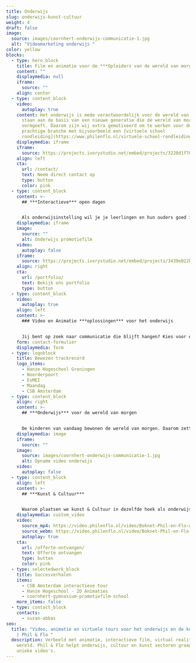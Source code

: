 ```yaml
---
title: Onderwijs
slug: onderwijs-kunst-cultuur
weight: 4
draft: false
image:
  source: images/coornhert-onderwijs-communicatie-1.jpg
  alt: "Videomarketing onderwijs "
color: yellow
blocks:
  - type: hero_block
    title: Film en animatie voor de ***Opleiders van de wereld van morgen***
    content: ""
    displaymedia: null
    iframe:
      source: ""
    align: center
  - type: content_block
    video:
      autoplay: true
    content: Het onderwijs is mede verantwoordelijk voor de wereld van morgen. Zij
      staan aan de basis van een nieuwe generatie die de wereld van morgen
      vormgeeft. Daarom zijn wij extra gemotiveerd om te werken voor deze
      prachtige branche met bijvoorbeeld een [virtuele school
      rondleiding](https://www.philenflo.nl/virtuele-school-rondleiding/).
    displaymedia: iframe
    iframe:
      source: https://projects.ivorystudio.net/embed/projects/3220d1f70cb359a9fe46b9b5
    align: left
    cta:
      url: /contact/
      text: Neem direct contact op
      type: button
      color: pink
  - type: content_block
    content: >-
      ## ***Interactieve*** open dagen


      Als onderwijsinstelling wil je je leerlingen en hun ouders goed informeren. Daarom denkt Phil & Flo goed met je mee over de juiste inzet van middelen om deze doelgroep optimaal te benaderen. Met deze mindset realiseren we resultaten die verder gaan dan alleen [video](https://www.philenflo.nl/oplossingen/video-laten-maken/) of een [animatie](https://www.philenflo.nl/oplossingen/animatie-laten-maken/). **Wat te doen als een fysieke open dag niet mogelijk is?** Ons antwoord was deze film voor onder andere het Park Lyceum in Almere en voor het CSB Amsterdam hierboven.
    displaymedia: iframe
    image:
      source: ""
      alt: Onderwijs promotiefilm
    video:
      autoplay: false
    iframe:
      source: https://projects.ivorystudio.net/embed/projects/3439e022b9b8aaad7250b257
    align: right
    cta:
      url: /portfolio/
      text: Bekijk ons portfolio
      type: button
  - type: content_block
    video:
      autoplay: true
    align: left
    content: >-
      ### Video en Animatie ***oplossingen*** voor het onderwijs


      Jij bent op zoek naar communicatie die blijft hangen? Kies voor een [animatiefilm](https://www.philenflo.nl/animatiefilm-laten-maken/), [video](https://www.philenflo.nl/oplossingen/video-laten-maken/), [virtuele tour](https://www.philenflo.nl/virtuele-tour/) of interactieve video, speciaal op maat geproduceerd voor jouw onderwijsinstelling. Werk samen met een videospecialist op het gebied van onderwijs, dit voorkomt misverstanden en stroeve samenwerkingen. Kies voor een strategisch en creatief partner zoals Phil & Flo en kies voor een leuke samenwerking.
    form: contact-formulier
    displaymedia: form
  - type: logoblock
    title: Bewezen trackrecord
    logo_items:
      - Hanze Hogeschool Groningen
      - Noorderpoort
      - EsMEI
      - Maandag
      - CSB Amsterdam
  - type: content_block
    align: right
    content: >-
      ## ***Onderwijs*** voor de wereld van morgen


      De kinderen van vandaag bewonen de wereld van morgen. Daarom zetten wij ons in voor inspirerend en vernieuwend onderwijs. We willen de volgende generatie de mogelijkheden bieden die nodig zijn om onderdeel uit te maken van een betere en kansrijke toekomst. We doen dit door samenwerkingen aan te gaan met onderwijsinstellingen die dezelfde overtuiging en hebben.
    displaymedia: image
    iframe:
      source: ""
    image:
      source: images/coornhert-onderwijs-communicatie-1.jpg
      alt: Opname video onderwijs
    video:
      autoplay: false
  - type: content_block
    align: left
    content: >-
      ## ***Kunst & Cultuur***


      Waarom plaatsen we kunst & Cultuur in dezelfde hoek als onderwijs? Wij denken dat de wereld van morgen alleen kan bestaan als er kunst en cultuur is. Zonder deze basis heeft de wereld geen visie. Kunst en cultuur wordt ook op scholen gegeven als vak. Wij helpen graag mee met de promotie van Kunst & Cultuur in Nederland. Dit kan op allerlei gebieden en wij denken graag mee met onze creatieve geesten om een interessante film of animatie te maken die het gevoel van kunst en cultuur goed overbrengt. Een film of animatie kan ook zelf kunst zijn. Of een interactieve vorm van kunst met onze fantastische [interactieve films](https://www.philenflo.nl/oplossingen/interactieve-video/) of [virtual reality](https://www.philenflo.nl/oplossingen/virtual-reality/) ([360 graden](https://www.philenflo.nl/360-graden-video-laten-maken/)) animatie films.
    displaymedia: custom_video
    video:
      source_mp4: https://video.philenflo.nl/video/Boknet-Phil-en-Flo-website-source.mp4
      source_webm: https://video.philenflo.nl/video/Boknet-Phil-en-Flo-website-source.webm
      autoplay: true
    cta:
      url: /offerte-ontvangen/
      text: Offerte ontvangen
      type: button
      color: pink
  - type: selectedwork_block
    title: Succesverhalen
    items:
      - CSB Amsterdam interactieve tour
      - Hanze Hogeschool - 2D Animaties
      - coornhert-gymnasium-promotiefilm-school
    more_items: false
  - type: contact_block
    contacts:
      - suzan-abbas
seo:
  title: "Video, animatie en virtuele tours voor het onderwijs en de kunst sector
    | Phil & Flo "
  description: Verbeeld met animatie, interactieve film, virtual reality jouw
    wereld. Phil & Flo helpt onderwijs, cultuur en kunst sectoren graag met
    unieke video's.
---
```

